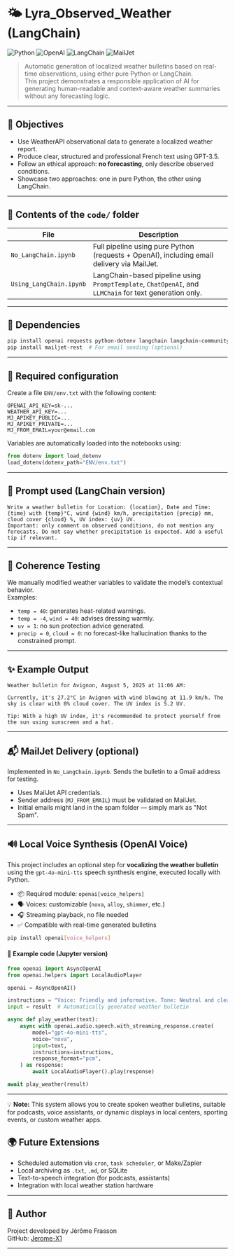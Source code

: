 # 🌤️ Lyra_Observed_Weather (LangChain)

![Python](https://img.shields.io/badge/Python-3.10+-blue?logo=python&logoColor=white)
![OpenAI](https://img.shields.io/badge/OpenAI-GPT--3.5-blueviolet?logo=openai&logoColor=white)
![LangChain](https://img.shields.io/badge/LangChain-ChatPromptTemplate-success?logo=github&logoColor=white)
![MailJet](https://img.shields.io/badge/MailJet-API_Ready-orange?logo=maildotru&logoColor=white)


> Automatic generation of localized weather bulletins based on real-time observations, using either pure Python or LangChain.  
> This project demonstrates a responsible application of AI for generating human-readable and context-aware weather summaries without any forecasting logic.

---

## 🧭 Objectives

- Use WeatherAPI observational data to generate a localized weather report.
- Produce clear, structured and professional French text using GPT-3.5.
- Follow an ethical approach: **no forecasting**, only describe observed conditions.
- Showcase two approaches: one in pure Python, the other using LangChain.

---

## 📁 Contents of the `code/` folder

| File | Description |
|------|-------------|
| `No_LangChain.ipynb` | Full pipeline using pure Python (requests + OpenAI), including email delivery via MailJet. |
| `Using_LangChain.ipynb` | LangChain-based pipeline using `PromptTemplate`, `ChatOpenAI`, and `LLMChain` for text generation only. |

---

## 🔗 Dependencies

```bash
pip install openai requests python-dotenv langchain langchain-community
pip install mailjet-rest  # For email sending (optional)
```

---

## 🔐 Required configuration

Create a file `ENV/env.txt` with the following content:

```
OPENAI_API_KEY=sk-...
WEATHER_API_KEY=...
MJ_APIKEY_PUBLIC=...
MJ_APIKEY_PRIVATE=...
MJ_FROM_EMAIL=your@email.com
```

Variables are automatically loaded into the notebooks using:

```python
from dotenv import load_dotenv
load_dotenv(dotenv_path="ENV/env.txt")
```

---

## 🧠 Prompt used (LangChain version)

```text
Write a weather bulletin for Location: {location}, Date and Time: {time} with {temp}°C, wind {wind} km/h, precipitation {precip} mm, cloud cover {cloud} %, UV index: {uv} UV.
Important: only comment on observed conditions, do not mention any forecasts. Do not say whether precipitation is expected. Add a useful tip if relevant.
```

---

## 🧪 Coherence Testing

We manually modified weather variables to validate the model’s contextual behavior.  
Examples:

- `temp = 40`: generates heat-related warnings.
- `temp = -4`, `wind = 40`: advises dressing warmly.
- `uv = 1`: no sun protection advice generated.
- `precip = 0`, `cloud = 0`: no forecast-like hallucination thanks to the constrained prompt.

---

## ✨ Example Output

```text
Weather bulletin for Avignon, August 5, 2025 at 11:06 AM:

Currently, it's 27.2°C in Avignon with wind blowing at 11.9 km/h. The sky is clear with 0% cloud cover. The UV index is 5.2 UV.

Tip: With a high UV index, it's recommended to protect yourself from the sun using sunscreen and a hat.
```

---

## 📬 MailJet Delivery (optional)

Implemented in `No_LangChain.ipynb`. Sends the bulletin to a Gmail address for testing.

- Uses MailJet API credentials.
- Sender address (`MJ_FROM_EMAIL`) must be validated on MailJet.
- Initial emails might land in the spam folder — simply mark as "Not Spam".

---

## 🔊 Local Voice Synthesis (OpenAI Voice)

This project includes an optional step for **vocalizing the weather bulletin** using the `gpt-4o-mini-tts` speech synthesis engine, executed locally with Python.

- 📦 Required module: `openai[voice_helpers]`
- 🗣️ Voices: customizable (`nova`, `alloy`, `shimmer`, etc.)
- 🎧 Streaming playback, no file needed
- ✅ Compatible with real-time generated bulletins

```bash
pip install openai[voice_helpers]
```

#### 🔁 Example code (Jupyter version)

```python
from openai import AsyncOpenAI
from openai.helpers import LocalAudioPlayer

openai = AsyncOpenAI()

instructions = "Voice: Friendly and informative. Tone: Neutral and clear."
input = result  # Automatically generated weather bulletin

async def play_weather(text):
    async with openai.audio.speech.with_streaming_response.create(
        model="gpt-4o-mini-tts",
        voice="nova",
        input=text,
        instructions=instructions,
        response_format="pcm",
    ) as response:
        await LocalAudioPlayer().play(response)

await play_weather(result)
```

---

💡 **Note:** This system allows you to create spoken weather bulletins, suitable for podcasts, voice assistants, or dynamic displays in local centers, sporting events, or custom weather apps.

## 🌍 Future Extensions

- Scheduled automation via `cron`, `task scheduler`, or Make/Zapier
- Local archiving as `.txt`, `.md`, or SQLite
- Text-to-speech integration (for podcasts, assistants)
- Integration with local weather station hardware

---

## 👤 Author

Project developed by Jérôme Frasson  
GitHub: [Jerome-X1](https://github.com/Jerome-openclassroom)

---
